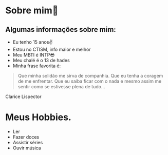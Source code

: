 # Sobre mim💫

## Algumas informações sobre mim:

- Eu tenho 15 anos✌
- Estou no CTISM, info maior e melhor
- Meu MBTI é INTP😎
- Meu chalé é o 13 de hades
- Minha frase favorita é:
>Que minha solidão me sirva de companhia. 
Que eu tenha a coragem de me enfrentar.
Que eu saiba ficar com o nada e mesmo assim 
me sentir como se estivesse plena de tudo...

Clarice Lispector

# Meus Hobbies.
- Ler
- Fazer doces
- Assistir séries
- Ouvir música


 
